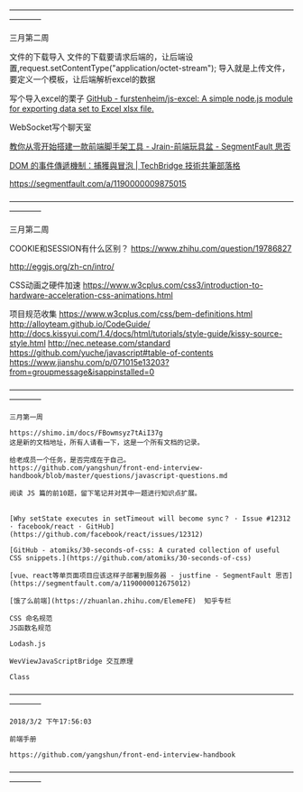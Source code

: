————————————————————————————————————————

三月第二周

文件的下载导入
文件的下载要请求后端的，让后端设置,request.setContentType("application/octet-stream");
导入就是上传文件，要定义一个模板，让后端解析excel的数据

写个导入excel的栗子
[GitHub - furstenheim/js-excel: A simple node.js module for exporting data set to Excel xlsx file.](https://github.com/furstenheim/js-excel)

WebSocket写个聊天室

[教你从零开始搭建一款前端脚手架工具 - Jrain-前端玩具盆 - SegmentFault 思否](https://segmentfault.com/a/1190000006190814)

[DOM 的事件傳遞機制：捕獲與冒泡 | TechBridge 技術共筆部落格](https://blog.techbridge.cc/2017/07/15/javascript-event-propagation/?nsukey=W%2B%2FbReIXi1%2Bve9pDaxRRgESVSbWyi9WxOrVka2ZjTRjTw0wcs3ximAmnYO7%2BynbqGqDWa%2BxitcPY9k45RFHaH8oh58zmbo%2B%2BSGQxsVT2hORLbuPm6%2BmttTkLbN2LYgCqpWlt2ByCX8fwgAvYd3qB5YpyV2iQlMUhfKetRjqucJtdzN59sFsd3gJjcEeg3dwyr0tFMMREbc21%2FnYaQXtNVQ%3D%3D)

https://segmentfault.com/a/1190000009875015

————————————————————————————————————————

三月第二周

COOKIE和SESSION有什么区别？
https://www.zhihu.com/question/19786827

http://eggjs.org/zh-cn/intro/

CSS动画之硬件加速
https://www.w3cplus.com/css3/introduction-to-hardware-acceleration-css-animations.html

项目规范收集
https://www.w3cplus.com/css/bem-definitions.html
http://alloyteam.github.io/CodeGuide/
http://docs.kissyui.com/1.4/docs/html/tutorials/style-guide/kissy-source-style.html
http://nec.netease.com/standard
https://github.com/yuche/javascript#table-of-contents
https://www.jianshu.com/p/071015e13203?from=groupmessage&isappinstalled=0

————————————————————————————————————————

```
三月第一周

https://shimo.im/docs/FBowmsyz7tAiI37g 
这是新的文档地址，所有人请看一下，这是一个所有文档的记录。

给老成员一个任务，是否完成在于自己。
https://github.com/yangshun/front-end-interview-handbook/blob/master/questions/javascript-questions.md

阅读 JS 篇的前10题，留下笔记并对其中一题进行知识点扩展。


[Why setState executes in setTimeout will become sync？ · Issue #12312 · facebook/react · GitHub](https://github.com/facebook/react/issues/12312)

[GitHub - atomiks/30-seconds-of-css: A curated collection of useful CSS snippets.](https://github.com/atomiks/30-seconds-of-css)

[vue、react等单页面项目应该这样子部署到服务器 - justfine - SegmentFault 思否](https://segmentfault.com/a/1190000012675012)

[饿了么前端](https://zhuanlan.zhihu.com/ElemeFE)  知乎专栏

CSS 命名规范
JS函数名规范

Lodash.js

WevViewJavaScriptBridge 交互原理

Class
```
————————————————————————————————————————
```
2018/3/2 下午17:56:03

前端手册

https://github.com/yangshun/front-end-interview-handbook

```
————————————————————————————————————————